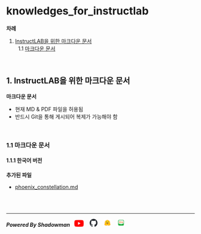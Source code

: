 # knowledges_for_instructlab

**차례**

1. [InstructLAB을 위한 마크다운 문서](README.md#1-instructlab을-위한-마크다운-문서)<br>
&nbsp;&nbsp;1.1 [마크다운 문서](README.md#11-마크다운-문서)<br>
<br>

## 1. InstructLAB을 위한 마크다운 문서

**마크다운 문서**
* 현재 MD & PDF 파일을 허용됨
* 반드시 Git을 통해 게시되어 복제가 가능해야 함
<br>

### 1.1 마크다운 문서

#### 1.1.1 한국어 버전

**추가된 파일**
* [phoenix_constellation.md](phoenix_constellation.md)
<br>
<br>

------

***Powered By Shadowman*** &nbsp;&nbsp;[<img src="images/youtube.png" width="25px" title="100px" alt="유투브"/>](https://www.youtube.com/@starlab3030) &nbsp;&nbsp; [<img src="images/github-mark.svg" width="21px" title="100px" alt="것허브"/>](https://github.com/starlab3030/starlab3030.github.io) &nbsp;&nbsp; [<img src="images/hf-logo.png" width="21px" title="100px" alt="허깅페이스"/>](https://huggingface.co/starlab3030) &nbsp;&nbsp; [<img src="images/naver-blog.png" width="21px" title="100px" alt="네이버 블로그"/>](https://blog.naver.com/dark_selee)